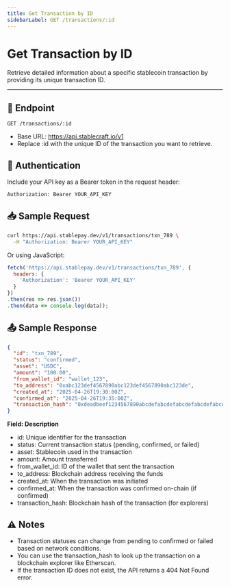 ```yaml
---
title: Get Transaction by ID
sidebarLabel: GET /transactions/:id
---
```


# Get Transaction by ID

Retrieve detailed information about a specific stablecoin transaction by providing its unique transaction ID.

---

## 📄 Endpoint

```http
GET /transactions/:id
```
- Base URL: https://api.stablecraft.io/v1
- Replace :id with the unique ID of the transaction you want to retrieve.

## 🔐 Authentication

Include your API key as a Bearer token in the request header:

```http
Authorization: Bearer YOUR_API_KEY
```

## 📥 Sample Request

```bash
curl https://api.stablepay.dev/v1/transactions/txn_789 \
  -H "Authorization: Bearer YOUR_API_KEY"
```

Or using JavaScript:
```Javascript
fetch('https://api.stablepay.dev/v1/transactions/txn_789', {
  headers: {
    'Authorization': 'Bearer YOUR_API_KEY'
  }
})
.then(res => res.json())
.then(data => console.log(data));
```

## 📤 Sample Response

```json
{
  "id": "txn_789",
  "status": "confirmed",
  "asset": "USDC",
  "amount": "100.00",
  "from_wallet_id": "wallet_123",
  "to_address": "0xabc123def4567890abc123def4567890abc123de",
  "created_at": "2025-04-26T19:30:00Z",
  "confirmed_at": "2025-04-26T19:35:00Z",
  "transaction_hash": "0xdeadbeef1234567890abcdefabcdefabcdefabcdefabcdefabcdefabcdefabcdef"
}
```

**Field: Description**

- id:               Unique identifier for the transaction
- status:           Current transaction status (pending, confirmed, or failed)
- asset:            Stablecoin used in the transaction
- amount:           Amount transferred
- from_wallet_id:   ID of the wallet that sent the transaction
- to_address:       Blockchain address receiving the funds
- created_at:       When the transaction was initiated
- confirmed_at:     When the transaction was confirmed on-chain (if confirmed)
- transaction_hash: Blockchain hash of the transaction (for explorers)

## ⚠️ Notes

- Transaction statuses can change from pending to confirmed or failed based on network conditions.
- You can use the transaction_hash to look up the transaction on a blockchain explorer like Etherscan.
- If the transaction ID does not exist, the API returns a 404 Not Found error.


